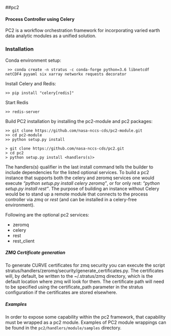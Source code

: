 ##pc2
#### Process Controller using Celery

PC2 is a workflow orchestration framework for incorporating varied earth data analytic modules as a unified solution. 
### Installation

Conda environment setup:
```
 >> conda create -n stratus -c conda-forge python=3.6 libnetcdf netCDF4 pyyaml six xarray networkx requests decorator
 ```
 
Install Celery and Redis:
```
>> pip install "celery[redis]"
```

Start Redis
```
>> redis-server
```

Build PC2 installation by installing the pc2-module and pc2 packages:

    >> git clone https://github.com/nasa-nccs-cds/pc2-module.git
    >> cd pc2-module
    >> python setup.py install

    > git clone https://github.com/nasa-nccs-cds/pc2.git
    > cd pc2
    > python setup.py install <handlers(s)>

The handlers(s) qualifier in the last install command tells the builder to include dependencies for the listed optional services.  To build a pc2 instance that supports both the celery and zeromq services one would execute *“python setup.py install celery zeromq”*, or for only rest: *“python setup.py install rest”*.  The purpose of building an instance without Celery would be to stand up a remote module that connects to the process controller via *zmq* or *rest* (and can be installed in a celery-free environment).  

Following are the optional pc2 services:
 
* zeromq
* celery
* rest
* rest_client

##### ZMQ Certificate generation

To generate CURVE certificates for zmq security you can execute the script stratus/handlers/zeromq/security/generate_certificates.py. The certificates will, by default, be written to the ~/.stratus/zmq directory, which is the default location where zmq will look for them. The certificate path will need to be specified using the certificate_path parameter in the stratus configuration if the certificates are stored elsewhere.

##### Examples

In order to expose some capability within the pc2 framework, that capability must be wrapped as a pc2 module.
Examples of PC2 module wrappings can be found in the `pc2/handlers/module/samples` directory.



